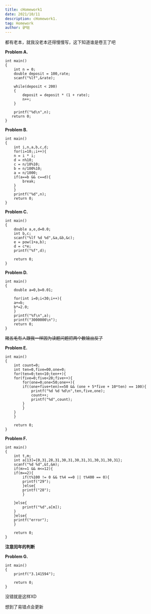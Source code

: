 ```yaml
---
title: cHomework1
date: 2021/10/11
description: cHomework1.
tag: Homework
author: 驴哒
---
```


都有老本，就我没老本还得慢慢写，这下知道谁是卷王了吧

**Problem A.**

	int main()
	{
		int n = 0;
		double deposit = 100,rate;
		scanf("%lf",&rate);

		while(deposit < 200)
		{
			deposit = deposit * (1 + rate);
			n++;
		}

		printf("%d\n",n);
	   return 0;
	}

**Problem B.**

	int main()
	{
	    int i,n,a,b,c,d;
	    for(i=10;;i++){
		n = i * i;
		d = n%10;
		c = n/10%10;
		b = n/100%10;
		a = n/1000;
		if(a==b && c==d){
		    break;
		}
	    }
	    printf("%d",n);
	    return 0;
	}

**Problem C.**

	int main()
	{
	    double a,e,d=0.0;
	    int b,c;
	    scanf("%lf %d %d",&a,&b,&c);
	    e = pow(1+a,b);
	    d = c*e;
	    printf("%f",d);

	    return 0;
	}

**Problem D.**

	int main()
	{
	    double a=0,b=0.01;

	    for(int i=0;i<30;i++){
		a+=b;
		b*=2.0;
	    }
	    printf("%f\n",a);
	    printf("3000000\n");
	    return 0;
	}
~~赌五毛有人跟我一样因为读题问题把两个数输出反了~~

**Problem E.**

	int main()
	{
	    int count=0;
	    int ten=0,five=00,one=0;
	    for(ten=0;ten<10;ten++){
		for(five=0;five<20;five++){
		    for(one=0;one<50;one++){
			if((one+five+ten)==50 && (one + 5*five + 10*ten) == 100){
			    printf("%d %d %d\n",ten,five,one);
			    count++;
			    printf("%d",count);
			}
		    }
		}
	    }

	    return 0;
	}

**Problem F.**

	int main()
	{
	    int t,m;
	    int a[13]={0,31,28,31,30,31,30,31,31,30,31,30,31};
	    scanf("%d %d",&t,&m);
	    if(m>=1 && m<=12){
		if(m==2){
		    if(t%100 != 0 && t%4 ==0 || t%400 == 0){
			printf("29");
		    }else{
			printf("28");
		    }

		}else{
		    printf("%d",a[m]);
		}
	    }else{
		printf("error");
	    }

	    return 0;
	}
**注意闰年的判断**

**Problem G.**

	int main()
	{
		printf("3.141594");

	    return 0;
	}
没错就是这样XD

想到了易错点会更新
